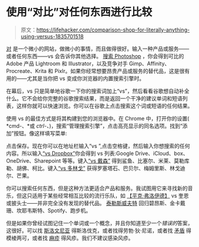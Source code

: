 # 使用“对比”对任何东西进行比较

> 原文：<https://lifehacker.com/comparison-shop-for-literally-anything-using-versus-1835701518>

[对](http://versusutil.com/) 是一个微小的网站，做微小的事情，而且做得很好。输入一种产品或服务——或者任何东西——vs 会告诉你其他选择。 [搜索 Photoshop](http://versusutil.com/?seed=photoshop) ，你会得到可比的 Adobe 产品 Lightroom 和 Illustrator，以及竞争对手 Gimp、Affinity、Procreate、Krita 和 Pixlr。如果你经常想要昂贵产品或服务的替代品，这是很有用的——尤其是当你把 vs 变成你浏览器的内置搜索引擎时。



在幕后，vs 只是简单地谷歌一下你的搜索词加上“vs”，然后看看谷歌想自动补全什么。它不会给你完整的谷歌搜索结果，而是返回一个干净的建议单词和短语列表，这样你就可以快速浏览。你可以在谷歌上点击搜索这个词或短语的任何结果。

使用 vs 的最佳方式是将其构建到您的浏览器中。在 Chrome 中，打开你的设置( *cmd-、*或 *ctrl-、*)，搜索“管理搜索引擎”，点击高亮显示的同名选项。找到“添加”按钮。像这样填写菜单:

点击保存。现在你可以在地址栏输入“vs ”,点击空格键，然后输入你想搜索的任何内容。所以输入[“vs Dropbox”](http://versusutil.com/?seed=dropbox)你会得到 vs 列表:Google Drive、iCloud、box、OneDrive、Sharepoint 等等。键入[“vs 戴森”](http://versusutil.com/?seed=dyson) 得到鲨鱼、比塞尔、米莱、莫勒库勒、胡佛、柯比。键入[“vs 多林戈”](http://versusutil.com/?seed=duolingo) 获得罗塞塔石、巴贝尔、梅姆里斯、林戈迪尔、芒果。

你可以搜索任何东西，但是这种方法更适合产品和服务。我试图用它来寻找新的音乐，但这只适用于某些经常相互比较的流行乐队，如 [【平克·弗洛伊德】](http://versusutil.com/?seed=pink+floyd) vs 奎恩或披头士——并非完全没有发现的替代品。 [泰勒斯威夫特](http://versusutil.com/?seed=taylor%20swift) 回归碧昂斯、金卡戴珊、坎耶韦斯特、Spotify、跑步机。

但是如果你曾经试图记住一个单词或一个概念，并且你知道至少一个*错误的*答案，这很好。可以找 [斯洛文尼亚](http://versusutil.com/?seed=slovenia) 得斯洛伐克，或者找得劳勃·狄·尼诺，或者找 [矛盾](http://versusutil.com/?seed=ambivalent) 得模棱两可，或者找 [麻疹](http://versusutil.com/?seed=fdr) 得风疹。我们不建议感染风疹。